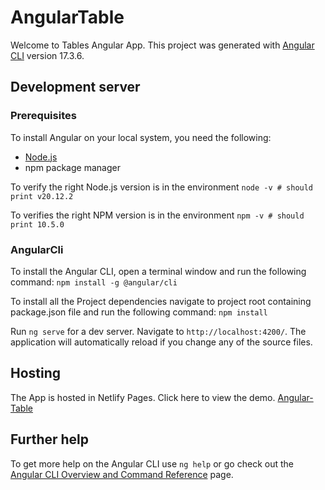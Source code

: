# AngularTable

Welcome to Tables Angular App. This project was generated with [Angular CLI](https://github.com/angular/angular-cli)
version 17.3.6.

## Development server

### Prerequisites

To install Angular on your local system, you need the following:

- [Node.js](https://nodejs.org/en/download)
- npm package manager

To verify the right Node.js version is in the environment
`node -v # should print v20.12.2`

To verifies the right NPM version is in the environment
`npm -v # should print 10.5.0`

### AngularCli

To install the Angular CLI, open a terminal window and run the following command:
`npm install -g @angular/cli`

To install all the Project dependencies navigate to project root containing package.json file and run the following
command:
`npm install`

Run `ng serve` for a dev server. Navigate to `http://localhost:4200/`. The application will automatically reload if you
change any of the source files.

## Hosting

The App is hosted in Netlify Pages. Click here to view the
demo. [Angular-Table](https://6637e9348606eb2224b38c50--famous-zuccutto-36585a.netlify.app)

## Further help

To get more help on the Angular CLI use `ng help` or go check out
the [Angular CLI Overview and Command Reference](https://angular.io/cli) page.
